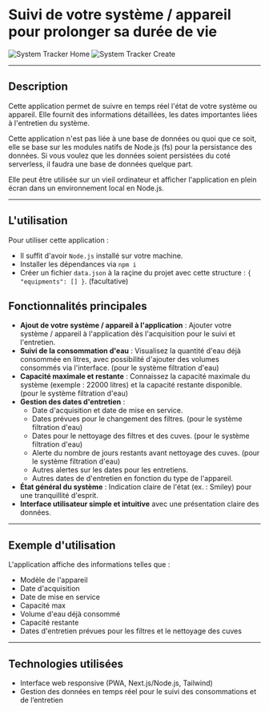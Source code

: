 # Suivi de votre système / appareil pour prolonger sa durée de vie

![System Tracker Home](https://github.com/btkdevkh/weeplow-gravity-suivi/blob/main/public/app_home.png?raw=true)
![System Tracker Create](https://github.com/btkdevkh/weeplow-gravity-suivi/blob/main/public/app_create.png?raw=true)

---

## Description

Cette application permet de suivre en temps réel l'état de votre système ou appareil. Elle fournit des informations détaillées, les dates importantes liées à l'entretien du système.

Cette application n'est pas liée à une base de données ou quoi que ce soit, elle se base sur les modules natifs de Node.js (fs) pour la persistance des données. Si vous voulez que les données soient persistées du coté serverless, il faudra une base de données quelque part.

Elle peut être utilisée sur un vieil ordinateur et afficher l'application en plein écran dans un environnement local en Node.js.

---

## L'utilisation

Pour utiliser cette application :

- Il suffit d'avoir `Node.js` installé sur votre machine.
- Installer les dépendances via `npm i`
- Créer un fichier `data.json` à la raçine du projet avec cette structure : `{ "equipments": [] }`. (facultative)

## Fonctionnalités principales

- **Ajout de votre système / appareil à l'application** : Ajouter votre système / appareil à l'application dès l'acquisition pour le suivi et l'entretien.
- **Suivi de la consommation d'eau** : Visualisez la quantité d'eau déjà consommée en litres, avec possibilité d'ajouter des volumes consommés via l'interface. (pour le système filtration d'eau)
- **Capacité maximale et restante** : Connaissez la capacité maximale du système (exemple : 22000 litres) et la capacité restante disponible. (pour le système filtration d'eau)
- **Gestion des dates d'entretien** :
  - Date d'acquisition et date de mise en service.
  - Dates prévues pour le changement des filtres. (pour le système filtration d'eau)
  - Dates pour le nettoyage des filtres et des cuves. (pour le système filtration d'eau)
  - Alerte du nombre de jours restants avant nettoyage des cuves. (pour le système filtration d'eau)
  - Autres alertes sur les dates pour les entretiens.
  - Autres dates de d'entretien en fonction du type de l'appareil.
- **État général du système** : Indication claire de l'état (ex. : Smiley) pour une tranquillité d'esprit.
- **Interface utilisateur simple et intuitive** avec une présentation claire des données.

---

## Exemple d'utilisation

L'application affiche des informations telles que :

- Modèle de l'appareil
- Date d'acquisition
- Date de mise en service
- Capacité max
- Volume d'eau déjà consommé
- Capacité restante
- Dates d'entretien prévues pour les filtres et le nettoyage des cuves

---

## Technologies utilisées

- Interface web responsive (PWA, Next.js/Node.js, Tailwind)
- Gestion des données en temps réel pour le suivi des consommations et de l’entretien
